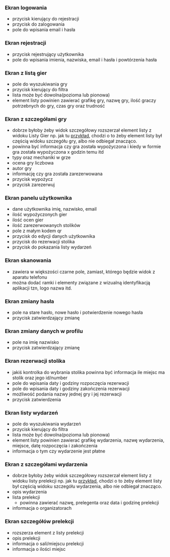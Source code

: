 ### Ekran logowania
- przycisk kierujący do rejestracji
- przycisk do zalogowania
- pole do wpisania email i hasła

### Ekran rejestracji
- przycisk rejestrujący użytkownika
- pole do wpisania imienia, nazwiska, email i hasła i powtórzenia hasła

### Ekran z listą gier
- pole do wyszukiwania gry
- przycisk kierujący do filtra
- lista może być dowolna(pozioma lub pionowa)
- element listy powinien zawierać grafikę gry, nazwę gry, ilość graczy potrzebnych do gry, czas gry oraz trudność 

### Ekran z szczegółami gry
- dobrze byłoby żeby widok szczegółowy rozszerzał element listy z widoku Listy Gier np. jak tu [przykład](https://github.com/IjzerenHein/react-native-shared-element/blob/main/set-ios.gif), chodzi o to żeby element listy był częścią widoku szczegółu gry, albo nie odbiegał znacząco.
- powinna być informacja czy gra została wypożyczona i kiedy w formie gra została wypożyczona x godzin temu itd
- typy oraz mechaniki w grze
- ocena gry liczbowa
- autor gry
- informację czy gra została zarezerwowana
- przycisk wypożycz
- przycisk zarezerwuj

### Ekran panelu użytkownika
- dane użytkownika imię, nazwisko, email
- ilość wypożyczonych gier
- ilość ocen gier
- ilość zarezerwowanych stolików
- pole z małym kodem qr
- przycisk do edycji danych użytkownika
- przycisk do rezerwacji stolika
- przycisk do pokazania listy wydarzeń

### Ekran skanowania
- zawiera w większości czarne pole, zamiast, którego będzie widok z aparatu telefonu
- można dodać ramki i elementy związane z wizualną identyfikacją aplikacji tzn, logo nazwa itd.

### Ekran zmiany hasła 
- pole na stare hasło, nowe hasło i potwierdzenie nowego hasła
- przycisk zatwierdzający zmianę

### Ekran zmiany danych w profilu 
- pole na imię nazwisko 
- przycisk zatwierdzający zmianę

### Ekran rezerwacji stolika
- jakiś kontrolka do wybrania stolika powinna być informacja ile miejsc ma stolik oraz jego id/number
- pole do wpisania daty i godziny rozpoczęcia rezerwacji
- pole do wpisania daty i godziny zakończenia rezerwacji
- możliwość podania nazwy jednej gry i jej rezerwacji
- przycisk zatwierdzenia

### Ekran listy wydarzeń
- pole do wyszukiwania wydarzeń
- przycisk kierujący do filtra
- lista może być dowolna(pozioma lub pionowa)
- element listy powinien zawierać grafikę wydarzenia, nazwę wydarzenia, miejsce, datę rozpoczęcia i zakończenia
- informacja o tym czy wydarzenie jest płatne

### Ekran z szczegółami wydarzenia
- dobrze byłoby żeby widok szczegółowy rozszerzał element listy z widoku listy prelekcji np. jak tu [przykład](https://github.com/IjzerenHein/react-native-shared-element/blob/main/set-ios.gif), chodzi o to żeby element listy był częścią widoku szczegółu wydarzenia, albo nie odbiegał znacząco.
- opis wydarzenia
- lista prelekcji
  - powinna zawierać nazwę, prelegenta oraz data i godzinę prelekcji 
- informacja o organizatorach

### Ekran szczegółów prelekcji
- rozszerza element z listy prelekcji
- opis prelekcji
- informacja o sali/miejscu prelekcji
- informacja o ilości miejsc

